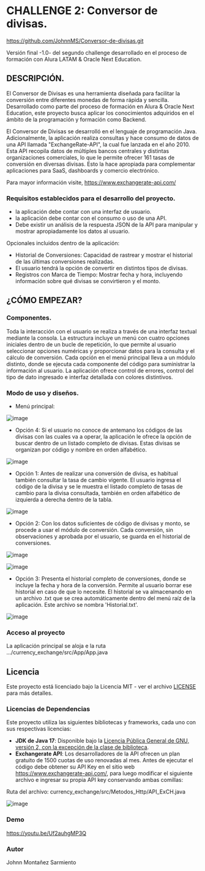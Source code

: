 
# CHALLENGE 2: Conversor de divisas.
https://github.com/JohnnMS/Conversor-de-divisas.git

Versión final -1.0- del segundo challenge desarrollado en el proceso de formación con Alura LATAM & Oracle Next Education.

## DESCRIPCIÓN.
El Conversor de Divisas es una herramienta diseñada para facilitar la conversión entre diferentes monedas de forma rápida 
y sencilla. Desarrollado como parte del proceso de formación en Alura & Oracle Next Education, este proyecto busca aplicar
los conocimientos adquiridos en el ámbito de la programación y formación como Backend.

El Conversor de Divisas se desarrolló en el lenguaje de programación Java. Adicionalmente, la aplicación realiza consultas
y hace consumo de datos de una API llamada "ExchangeRate-API", la cual fue lanzada en el año 2010. Esta API recopila datos
de múltiples bancos centrales y distintas organizaciones comerciales, lo que le permite ofrecer 161 tasas de conversión en
diversas divisas. Esto la hace apropiada para complementar aplicaciones para SaaS, dashboards y comercio electrónico.

Para mayor información visite, https://www.exchangerate-api.com/

### Requisitos establecidos para el desarrollo del proyecto.
- la aplicación debe contar con una interfaz de usuario.
- la aplicación debe contar con el consumo o uso de una API.
- Debe existir un análisis de la respuesta JSON de la API para manipular y mostrar apropiadamente los datos al usuario.

Opcionales incluidos dentro de la aplicación:
- Historial de Conversiones: Capacidad de rastrear y mostrar el historial de las últimas conversiones realizadas.
- El usuario tendrá la opción de convertir en distintos tipos de divisas.
- Registros con Marca de Tiempo: Mostrar fecha y hora, incluyendo información sobre qué divisas se convirtieron y el monto.

## ¿CÓMO EMPEZAR?

### Componentes.
Toda la interacción con el usuario se realiza a través de una interfaz textual mediante la consola. La estructura incluye
un menú con cuatro opciones iniciales dentro de un bucle de repetición, lo que permite al usuario seleccionar opciones 
numéricas y proporcionar datos para la consulta y el cálculo de conversión. Cada opción en el menú principal lleva a un 
módulo distinto, donde se ejecuta cada componente del código para suministrar la información al usuario. La aplicación 
ofrece control de errores, control del tipo de dato ingresado e interfaz detallada con colores distintivos.

### Modo de uso y diseños.

- Menú principal:

![image](https://github.com/JohnnMS/Conversor-de-divisas/assets/99614055/22c16a64-2b2b-4abb-bdb0-00fae0bcce10)

- Opción 4: Si el usuario no conoce de antemano los códigos de las divisas con las cuales va a operar, la aplicación le ofrece 
la opción de buscar dentro de un listado completo de divisas. Estas divisas se organizan por código y nombre en orden alfabético. 

![image](https://github.com/JohnnMS/Conversor-de-divisas/assets/99614055/546957f8-5760-40e6-bdce-b84d2b7d1955)

- Opción 1: Antes de realizar una conversión de divisa, es habitual también consultar la tasa de cambio vigente. El usuario
ingresa el código de la divisa y se le muestra el listado completo de tasas de cambio para la divisa consultada, también en
orden alfabético de izquierda a derecha dentro de la tabla.

![image](https://github.com/JohnnMS/Conversor-de-divisas/assets/99614055/408a8e9c-b6d5-412b-9826-3538dde0f880)

- Opción 2: Con los datos suficientes de código de divisas y monto, se procede a usar el módulo de conversión. Cada conversión,
sin observaciones y aprobada por el usuario, se guarda en el historial de conversiones.

![image](https://github.com/JohnnMS/Conversor-de-divisas/assets/99614055/4e8329ab-53c2-4bc9-9b48-f9b752b922fc)

![image](https://github.com/JohnnMS/Conversor-de-divisas/assets/99614055/854002b5-04f9-4392-9a86-ea34a8b71d7b)

- Opción 3: Presenta el historial completo de conversiones, donde se incluye la fecha y hora de la conversión. Permite al usuario
borrar ese historial en caso de que lo necesite. El historial se va almacenando en un archivo .txt que se crea automáticamente
dentro del menú raíz de la aplicación. Este archivo se nombra 'Historial.txt'.

![image](https://github.com/JohnnMS/Conversor-de-divisas/assets/99614055/421c4dd5-ad69-4e77-ad98-f937f9646442)

### Acceso al proyecto
La aplicación principal se aloja e la ruta .../currency_exchange/src/App/App.java

## Licencia

Este proyecto está licenciado bajo la Licencia MIT - ver el archivo [LICENSE](LICENSE) para más detalles.

### Licencias de Dependencias

Este proyecto utiliza las siguientes bibliotecas y frameworks, cada uno con sus respectivas licencias:
- **JDK de Java 17**: Disponible bajo la [Licencia Pública General de GNU, versión 2, con la excepción de la clase de biblioteca](https://openjdk.java.net/legal/gplv2+ce.html).
- **Exchangerate API**: Los desarrolladores de la API ofrecen un plan gratuito de 1500 cuotas de uso renovadas al mes. Antes de 
ejecutar el código debe obtener su API Key en el sitio web https://www.exchangerate-api.com/, para luego modificar el siguiente archivo e ingresar su 
propia API key conservando ambas comillas:

Ruta del archivo: currency_exchange/src/Metodos_Http/API_ExCH.java

![image](https://github.com/JohnnMS/Conversor-de-divisas/assets/99614055/c89cba82-d206-4c82-9659-06e01f9625a1)

### Demo

https://youtu.be/Uf2auhgMP3Q

### Autor
Johnn Montañez Sarmiento
